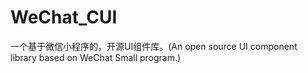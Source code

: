 # WeChat_CUI
一个基于微信小程序的，开源UI组件库。(An open source UI component library based on WeChat Small program.)
